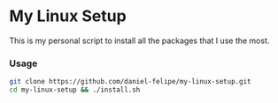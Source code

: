 # My Linux Setup

This is my personal script to install all the packages that I use the most.

### Usage

```bash
git clone https://github.com/daniel-felipe/my-linux-setup.git 
cd my-linux-setup && ./install.sh
```
